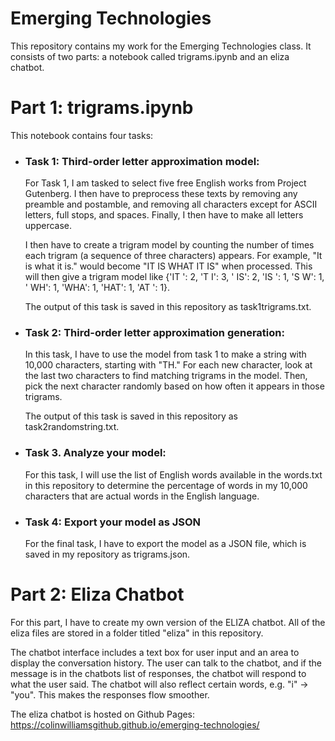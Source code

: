 # Emerging Technologies

This repository contains my work for the Emerging Technologies class. It consists of two parts: a notebook called trigrams.ipynb and an eliza chatbot.

# Part 1: trigrams.ipynb

This notebook contains four tasks:

- ### Task 1: Third-order letter approximation model:
  For Task 1, I am tasked to select five free English works from Project Gutenberg. I then have to preprocess these texts by removing any preamble and postamble, and removing all characters except for ASCII letters, full stops, and spaces. Finally, I then have to make all letters uppercase.

  I then have to create a trigram model by counting the number of times each trigram (a sequence of three characters) appears. For example, "It is what it is." would become "IT IS WHAT IT IS" when processed. This will then give a trigram model like {'IT ': 2, 'T I': 3, ' IS': 2, 'IS ': 1, 'S W': 1, ' WH': 1, 'WHA': 1, 'HAT': 1, 'AT ': 1}.

  The output of this task is saved in this repository as task1trigrams.txt.
  
- ### Task 2: Third-order letter approximation generation:
  In this task, I have to use the model from task 1 to make a string with 10,000 characters, starting with "TH." For each new character, look at the last two characters to find matching trigrams in the model. Then, pick the next character randomly based on how often it appears in those trigrams.

  The output of this task is saved in this repository as task2randomstring.txt.
  
- ### Task 3. Analyze your model:
  For this task, I will use the list of English words available in the words.txt in this repository to determine the percentage of words in my 10,000 characters that are actual words in the English language.
  
- ### Task 4: Export your model as JSON
  For the final task, I have to export the model as a JSON file, which is saved in my repository as trigrams.json.

# Part 2: Eliza Chatbot

For this part, I have to create my own version of the ELIZA chatbot. All of the eliza files are stored in a folder titled "eliza" in this repository.

The chatbot interface includes a text box for user input and an area to display the conversation history. The user can talk to the chatbot, and if the message is in the chatbots list of responses, the chatbot will respond to what the user said. The chatbot will also reflect certain words, e.g. "i" -> "you". This makes the responses flow smoother.

The eliza chatbot is hosted on Github Pages: https://colinwilliamsgithub.github.io/emerging-technologies/
